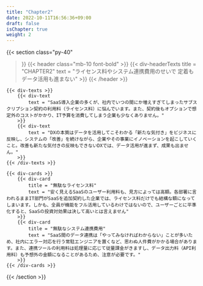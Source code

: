 ```yaml
---
title: "Chapter2"
date: 2022-10-11T16:56:36+09:00
draft: false
isChapter: true
weight: 2
---
```


{{< section
    class="py-40"
>}}
    {{< header
        class="mb-10 font-bold"
    >}}
        {{< div-headerTexts
            title = "CHAPTER2"
            text = "ライセンス料やシステム連携費用のせいで 定着もデータ活用も進まない"
        >}}
    {{< /header >}}

    {{< div-texts >}}
        {{< div-text
            text = "SaaS導入企業の多くが、社内でいつの間にか増えすぎてしまったサブスクリプション契約の利用料（ライセンス料）に悩んでいます。また、契約後もオプションで想定外のコストがかかり、IT予算を消費してしまう企業も少なくありません。"
        >}} 
        {{< div-text
            text = "DXの本質はデータを活用してこそわかる「新たな気付き」をビジネスに反映し、システムの「改善」を続けながら、企業やその事業にイノベーションを起こしていくこと。改善も新たな気付きの反映もできないDXでは、データ活用が進まず、成果も出ません。"
        >}} 
    {{< /div-texts >}}

    {{< div-cards >}}
        {{< div-card
            title = "無駄なライセンス料"
            text = "安く見えるSaaSのユーザー利用料も、見方によっては高額。各部署に言われるままIT部門がSaaSを追加契約した企業では、ライセンス料だけでも結構な額になってしまいます。しかも、全員が機能をフル活用しているわけではないので、ユーザーごとに平準化すると、SaaSの投資対効果は決して高いとは言えません"
        >}}
        {{< div-card
            title = "無駄なシステム連携費用"
            text = "SaaS間のデータ連携は「やってみなければわからない」ことが多いため、社内にエラー対応を行う常駐エンジニアを置くなど、思わぬ人件費がかかる場合があります。また、連携ツールの利用料は処理量に応じて従量課金がきますし、データ出力料（API利用料）も予想外の金額になることがあるため、注意が必要です。"
        >}}
    {{< /div-cards >}}
{{< /section >}}
